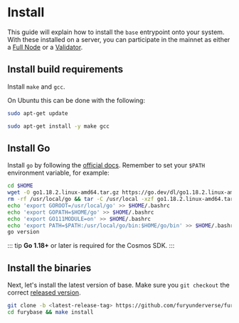 # Install

This guide will explain how to install the `base` entrypoint
onto your system. With these installed on a server, you can participate in the
mainnet as either a [Full Node](./join-mainnet.md) or a
[Validator](./validator-setup.md).

## Install build requirements

Install `make` and `gcc`.

On Ubuntu this can be done with the following:

```bash
sudo apt-get update

sudo apt-get install -y make gcc
```

## Install Go

Install `go` by following the [official docs](https://golang.org/doc/install).
Remember to set your `$PATH` environment variable, for example:

```bash
cd $HOME
wget -O go1.18.2.linux-amd64.tar.gz https://go.dev/dl/go1.18.2.linux-amd64.tar.gz
rm -rf /usr/local/go && tar -C /usr/local -xzf go1.18.2.linux-amd64.tar.gz && rm go1.18.2.linux-amd64.tar.gz
echo 'export GOROOT=/usr/local/go' >> $HOME/.bashrc
echo 'export GOPATH=$HOME/go' >> $HOME/.bashrc
echo 'export GO111MODULE=on' >> $HOME/.bashrc
echo 'export PATH=$PATH:/usr/local/go/bin:$HOME/go/bin' >> $HOME/.bashrc && . $HOME/.bashrc
go version
```

::: tip
**Go 1.18+** or later is required for the Cosmos SDK.
:::

## Install the binaries

Next, let's install the latest version of base. Make sure you `git checkout` the
correct [released version](https://github.com/furyunderverse/furybase/releases).

```bash
git clone -b <latest-release-tag> https://github.com/furyunderverse/furybase
cd furybase && make install
```
